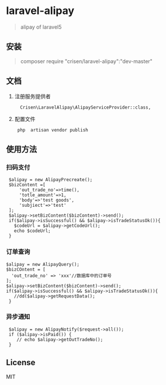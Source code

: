 # laravel-alipay

> alipay of laravel5

## 安装
> composer require "crisen/laravel-alipay":"dev-master"

## 文档

1. 注册服务提供者

         Crisen\LaravelAlipay\AlipayServiceProvider::class,

2. 配置文件

        php  artisan vendor publish 

## 使用方法

### 扫码支付

~~~
 $alipay = new AlipayPrecreate(); 
 $bizContent =[
     'out_trade_no'=>time(),
     'totle_amount'=>1,
     'body'=>'test goods',
     'subjiect'=>'test'
 ];
 $alipay->setBizContent($bizContent)->send();
 if($alipay->isSuccessful() && $alipay->isTradeStatusOk()){
   $codeUrl = $alipay->getCodeUrl();
   echo $codeUrl;
 }
~~~

### 订单查询

~~~
$alipay = new AlipayQuery();
$bizCOntent = [
  'out_trade_no' => 'xxx'//数据库中的订单号
];
$alipay->setBizContent($bizContent)->send();
if($alipay->isSuccessful() && $alipay->isTradeStatusOk()){
   //dd($alipay->getRequestData();
 }
~~~

### 异步通知

~~~~
 $alipay = new AlipayNotify($request->all());
 if ($alipay->isPaid()) {
    // echo $alipay->getOutTradeNo();
 } 
~~~~



## License

MIT
